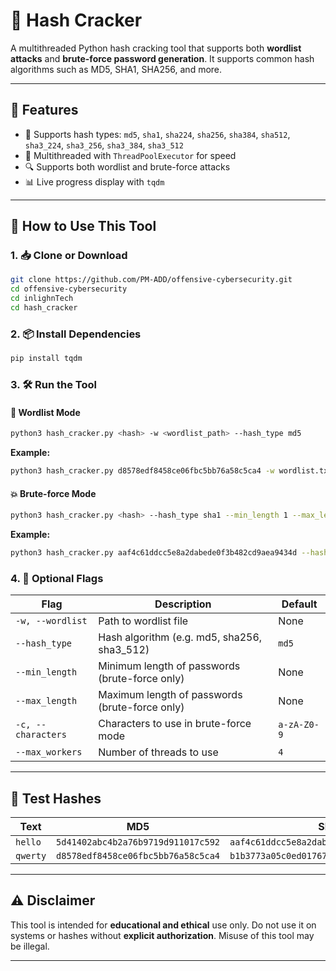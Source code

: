
# 🔐 Hash Cracker

A multithreaded Python hash cracking tool that supports both **wordlist attacks** and **brute-force password generation**. It supports common hash algorithms such as MD5, SHA1, SHA256, and more.

---

## 🚀 Features

- 🔢 Supports hash types: `md5`, `sha1`, `sha224`, `sha256`, `sha384`, `sha512`, `sha3_224`, `sha3_256`, `sha3_384`, `sha3_512`
- 🚀 Multithreaded with `ThreadPoolExecutor` for speed
- 🔍 Supports both wordlist and brute-force attacks
- 📊 Live progress display with `tqdm`

---

## 🧭 How to Use This Tool

### 1. 📥 Clone or Download
```bash
git clone https://github.com/PM-ADD/offensive-cybersecurity.git
cd offensive-cybersecurity
cd inlighnTech
cd hash_cracker
```

### 2. 📦 Install Dependencies
```bash
pip install tqdm
```

### 3. 🛠️ Run the Tool

#### 🔑 Wordlist Mode
```bash
python3 hash_cracker.py <hash> -w <wordlist_path> --hash_type md5
```

**Example:**
```bash
python3 hash_cracker.py d8578edf8458ce06fbc5bb76a58c5ca4 -w wordlist.txt --hash_type md5
```

#### 💥 Brute-force Mode
```bash
python3 hash_cracker.py <hash> --hash_type sha1 --min_length 1 --max_length 5
```

**Example:**
```bash
python3 hash_cracker.py aaf4c61ddcc5e8a2dabede0f3b482cd9aea9434d --hash_type sha1 --min_length 1 --max_length 5
```

### 4. 🧪 Optional Flags

| Flag               | Description                                      | Default                |
|--------------------|--------------------------------------------------|------------------------|
| `-w, --wordlist`   | Path to wordlist file                            | None                   |
| `--hash_type`      | Hash algorithm (e.g. md5, sha256, sha3_512)      | `md5`                  |
| `--min_length`     | Minimum length of passwords (brute-force only)   | None                   |
| `--max_length`     | Maximum length of passwords (brute-force only)   | None                   |
| `-c, --characters` | Characters to use in brute-force mode            | `a-zA-Z0-9`            |
| `--max_workers`    | Number of threads to use                         | `4`                    |

---



## 🧪 Test Hashes

| Text     | MD5                                | SHA1                                      |
|----------|------------------------------------|-------------------------------------------|
| `hello`  | `5d41402abc4b2a76b9719d911017c592` | `aaf4c61ddcc5e8a2dabede0f3b482cd9aea9434d` |
| `qwerty` | `d8578edf8458ce06fbc5bb76a58c5ca4` | `b1b3773a05c0ed0176787a4f1574ff0075f7521e` |

---

## ⚠️ Disclaimer

This tool is intended for **educational and ethical** use only. Do not use it on systems or hashes without **explicit authorization**. Misuse of this tool may be illegal.

---

